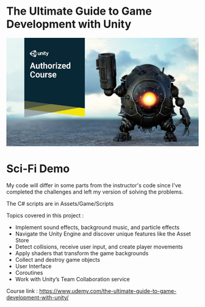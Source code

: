 # The Ultimate Guide to Game Development with Unity
![Alt text](CourseImage/tuggdwu.jpg?raw=true "Optional Title")

# Sci-Fi Demo
My code will differ in some parts from the instructor's code since I've completed the challenges and left my version of solving the problems.

The C# scripts are in Assets/Game/Scripts

Topics covered in this project : 
 - Implement sound effects, background music, and particle effects
 - Navigate the Unity Engine and discover unique features like the Asset Store
 - Detect collisions, receive user input, and create player movements
 - Apply shaders that transform the game backgrounds
 - Collect and destroy game objects
 - User Interface
 - Coroutines
 - Work with Unity’s Team Collaboration service
 
 Course link : https://www.udemy.com/the-ultimate-guide-to-game-development-with-unity/
